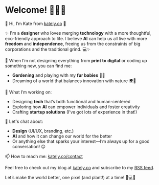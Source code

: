 # Welcome! 🌸👩‍💻

👋 Hi, I’m Kate from [kately.co](https://kately.co) 🌱

✨ I'm a **designer** who loves merging **technology** with a more thoughtful, eco-friendly approach to life. I believe **AI** can help us all live with more **freedom** and **independence**, freeing us from the constraints of big corporations and the traditional grind. 💻✨

🐾 When I’m not designing everything from **print to digital** or coding up something new, you can find me:
- **Gardening** and playing with my **fur babies** 🐶🐱
- Dreaming of a world that balances innovation with nature 🌍💚

🌸 What I’m working on:
- Designing **tech** that’s both functional and human-centered
- Exploring how **AI** can empower individuals and foster creativity
- Crafting **startup solutions** (I’ve got lots of experience in that!)

💬 Let's chat about:
- **Design** (UI/UX, branding, etc.)
- **AI** and how it can change our world for the better
- Or anything else that sparks your interest—I’m always up for a good conversation! 😊

📫 How to reach me: [kately.co/contact](https://kately.co/contact)

Feel free to check out my blog at [kately.co](https://kately.co) and subscribe to my [RSS feed](https://kately.co/feed/).

Let’s make the world better, one pixel (and plant!) at a time! 🌸💻🌿


<!---
kately-co/kately-co is a ✨ special ✨ repository because its `README.md` (this file) appears on your GitHub profile.
You can click the Preview link to take a look at your changes.
--->
